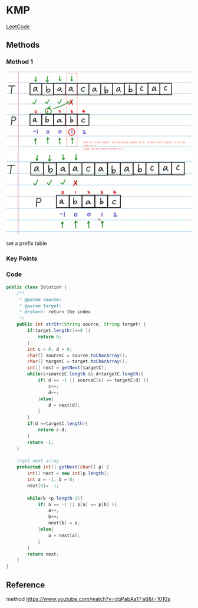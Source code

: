 
# KMP

[LeetCode ]()


## Methods

### Method 1
![](../Image/KMP1.png)
![](../Image/KMP2.png)

set a prefix table

### Key Points


### Code
```java
public class Solution {
    /**
     * @param source: 
     * @param target: 
     * @return: return the index
     */
    public int strStr(String source, String target) {
        if(target.length()==0 ){
            return 0;
        }
        int c = 0, d = 0;
        char[] sourceC = source.toCharArray();
        char[] targetC = target.toCharArray();
        int[] next = getNext(targetC); 
        while(c<sourceC.length && d<targetC.length){
            if( d == -1 || sourceC[c] == targetC[d] ){
                c++;
                d++;
            }else{
                d = next[d];
            }
        }
        if(d ==targetC.length){
            return c-d;
        }
        return -1;      
    }

    //get next array 
    protected int[] getNext(char[] p) {
        int[] next = new int[p.length];
        int a = -1, b = 0; 
        next[0]= -1;
        
        while(b <p.length-1){
            if( a == -1 || p[a] == p[b] ){
                a++;
                b++;
                next[b] = a;
            }else{
                a = next[a];
            }
        }
        return next;
    }
}

```


## Reference
method https://www.youtube.com/watch?v=dgPabAsTFa8&t=1010s